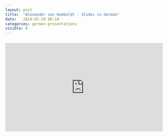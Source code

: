 ```yaml
---
layout: post
title:  "Alexander von Humboldt - Slides in German"
date:   2019-05-29 00:10
categories: german-presentations
visible: 0
---
```


<style>
.iframe-container {
  overflow: hidden;
  padding-top: 10px;
  position: relative;
}
 
.iframe-container iframe {
   border: 0;
   height: 500px;
   left: 0;
   position: absolute;
   top: 0;
   width: 100%;
}
 
/* 4x3 Aspect Ratio */
.iframe-container-4x3 {
  padding-top: 10px;
}
</style>

<div class="iframe-container">

<div style="left: 0; width: 100%; height: 0; position: relative; padding-bottom: 56.1972%;">
<iframe src="https://speakerdeck.com/player/0f115a9af9b14143ab1d7332ce2bafaa" style="border: 0; top: 0; left: 0; width: 100%; height: 100%; position: absolute;" allowfullscreen scrolling="no" allow="encrypted-media"></iframe></div>

</div>
